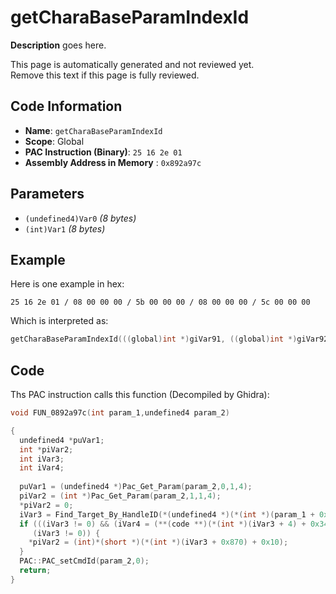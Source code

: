 # getCharaBaseParamIndexId

**Description** goes here.

This page is automatically generated and not reviewed yet.<br>Remove this text if this page is fully reviewed.

## Code Information

- **Name**: `getCharaBaseParamIndexId`
- **Scope**: Global
- **PAC Instruction (Binary)**: `25 16 2e 01`
- **Assembly Address in Memory** : `0x892a97c`

## Parameters

- `(undefined4)Var0` *(8 bytes)*
- `(int)Var1` *(8 bytes)*

## Example

Here is one example in hex:

```25 16 2e 01 / 08 00 00 00 / 5b 00 00 00 / 08 00 00 00 / 5c 00 00 00```

Which is interpreted as:

```c
getCharaBaseParamIndexId(((global)int *)giVar91, ((global)int *)giVar92)
```

## Code

Ths PAC instruction calls this function (Decompiled by Ghidra):

```c
void FUN_0892a97c(int param_1,undefined4 param_2)

{
  undefined4 *puVar1;
  int *piVar2;
  int iVar3;
  int iVar4;
  
  puVar1 = (undefined4 *)Pac_Get_Param(param_2,0,1,4);
  piVar2 = (int *)Pac_Get_Param(param_2,1,1,4);
  *piVar2 = 0;
  iVar3 = Find_Target_By_HandleID(*(undefined4 *)(*(int *)(param_1 + 0x10) + 0xe8),*puVar1,1);
  if (((iVar3 != 0) && (iVar4 = (**(code **)(*(int *)(iVar3 + 4) + 0x34))(iVar3), iVar4 == 9)) &&
     (iVar3 != 0)) {
    *piVar2 = (int)*(short *)(*(int *)(iVar3 + 0x870) + 0x10);
  }
  PAC::PAC_setCmdId(param_2,0);
  return;
}
```

